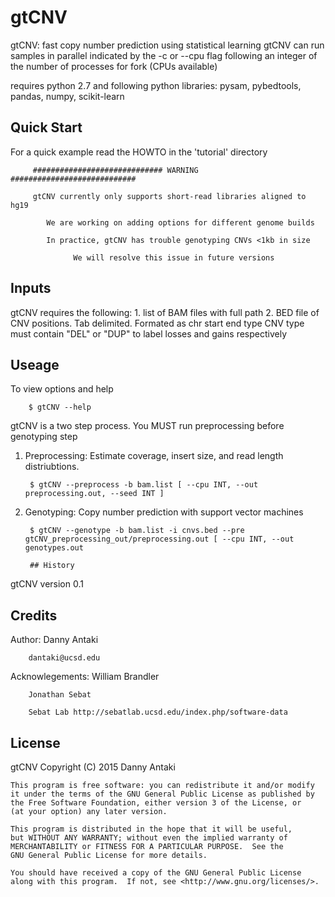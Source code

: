 # gtCNV
gtCNV: fast copy number prediction using statistical learning
gtCNV can run samples in parallel indicated by the -c or --cpu flag following an integer of the number of processes for fork (CPUs available)

requires python 2.7 and following python libraries: pysam, pybedtools, pandas, numpy, scikit-learn

## Quick Start
For a quick example read the HOWTO in the 'tutorial' directory

         ############################# WARNING ############################

         gtCNV currently only supports short-read libraries aligned to hg19

            We are working on adding options for different genome builds

            In practice, gtCNV has trouble genotyping CNVs <1kb in size

                  We will resolve this issue in future versions

## Inputs

gtCNV requires the following:
        1. list of BAM files with full path
        2. BED file of CNV positions. Tab delimited. Formated as chr    start    end    type
                CNV type must contain "DEL" or "DUP" to label losses and gains respectively

## Useage

To view options and help

        $ gtCNV --help

gtCNV is a two step process. You MUST run preprocessing before genotyping step

1. Preprocessing:
        Estimate coverage, insert size, and read length distriubtions.

        $ gtCNV --preprocess -b bam.list [ --cpu INT, --out preprocessing.out, --seed INT ]

2. Genotyping:
        Copy number prediction with support vector machines

        $ gtCNV --genotype -b bam.list -i cnvs.bed --pre gtCNV_preprocessing_out/preprocessing.out [ --cpu INT, --out genotypes.out 
        
        ## History

gtCNV version 0.1

## Credits

Author: Danny Antaki
        
        dantaki@ucsd.edu

Acknowlegements:
        William Brandler
        
        Jonathan Sebat
        
        Sebat Lab http://sebatlab.ucsd.edu/index.php/software-data

## License

gtCNV
    Copyright (C) 2015  Danny Antaki

    This program is free software: you can redistribute it and/or modify
    it under the terms of the GNU General Public License as published by
    the Free Software Foundation, either version 3 of the License, or
    (at your option) any later version.

    This program is distributed in the hope that it will be useful,
    but WITHOUT ANY WARRANTY; without even the implied warranty of
    MERCHANTABILITY or FITNESS FOR A PARTICULAR PURPOSE.  See the
    GNU General Public License for more details.

    You should have received a copy of the GNU General Public License
    along with this program.  If not, see <http://www.gnu.org/licenses/>.
